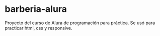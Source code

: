 # barberia-alura
Proyecto del curso de Alura de programación para práctica. Se usó para practicar html, css y responsive.
